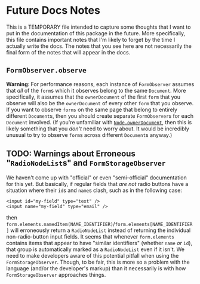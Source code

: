 # Future Docs Notes

This is a TEMPORARY file intended to capture some thoughts that I want to put in the documentation of this package in the future. More specifically, this file contains important notes that I'm likely to forget by the time I actually write the docs. The notes that you see here are not necessarily the final form of the notes that will appear in the docs.

## `FormObserver.observe`

**Warning**: For performance reasons, each instance of `FormObserver` assumes that _all_ of the `form`s which it observes belong to the same `Document`. More specifically, it assumes that the `ownerDocument` of the first `form` that you observe will also be the `ownerDocument` of every other `form` that you observe. If you want to observe `forms` on the same page that belong to entirely different `Document`s, then you should create separate `FormObserver`s for each `Document` involved. (If you're unfamiliar with [`Node.ownerDocument`](https://developer.mozilla.org/en-US/docs/Web/API/Node/ownerDocument), then this is likely something that you _don't_ need to worry about. It would be incredibly unusual to try to observe `form`s across different `Document`s anyway.)

## TODO: Warnings about Erroneous "`RadioNodeList`s" and `FormStorageObserver`

<!-- TODO: After you've added the proper documentation for this section, you should remove the comment related to this documentation from the `FormStorageObserver` -->

We haven't come up with "official" or even "semi-official" documentation for this yet. But basically, if regular fields that _are not_ radio buttons have a situation where their `id`s and `name`s clash, such as in the following case:

```tsx
<input id="my-field" type="text" />
<input name="my-field" type="email" />
```

then `form.elements.namedItem(NAME_IDENTIFIER)`/`form.elements[NAME_IDENTIFIER]` will erroneously return a `RadioNodeList` instead of returning the individual non-radio-button input fields. It seems that whenever `form.elements` contains items that appear to have "similar identifiers" (whether `name` _or_ `id`), that group is automatically marked as a `RadioNodeList` even if it isn't. We need to make developers aware of this potential pitfall when using the `FormStorageObserver`. Though, to be fair, this is more so a problem with the language (and/or the developer's markup) than it necessarily is with how `FormStorageObserver` approaches things.
